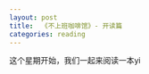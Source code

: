 ```yaml
---
layout: post
title:  《不上班咖啡馆》- 开读篇
categories: reading
---
```


这个星期开始，我们一起来阅读一本yi
<!--stackedit_data:
eyJoaXN0b3J5IjpbLTE1ODAxMjQxNzZdfQ==
-->